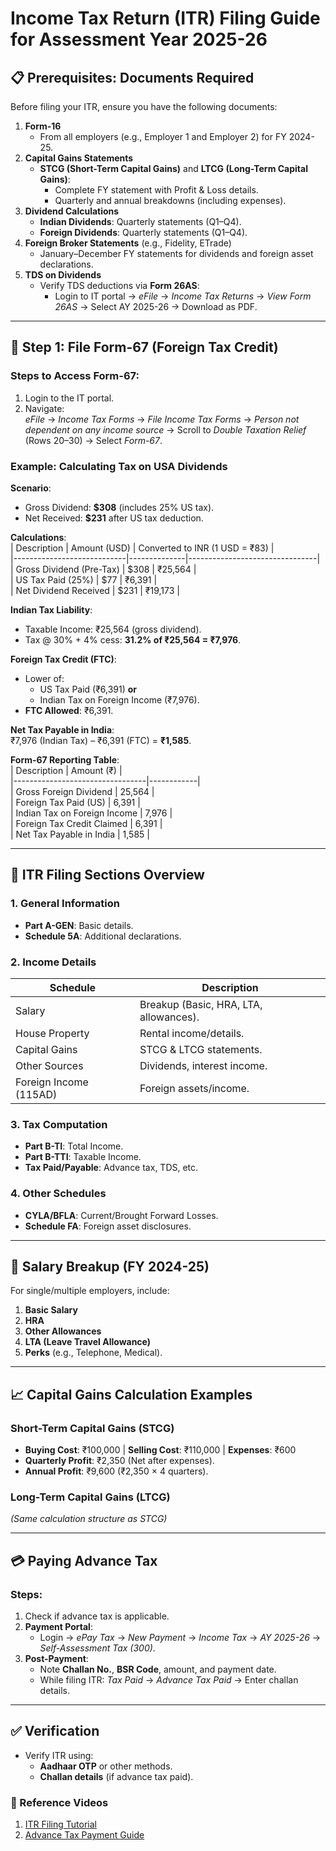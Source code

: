 # Income Tax Return (ITR) Filing Guide for Assessment Year 2025-26  

## 📋 Prerequisites: Documents Required  
Before filing your ITR, ensure you have the following documents:  

1. **Form-16**  
   - From all employers (e.g., Employer 1 and Employer 2) for FY 2024-25.  
2. **Capital Gains Statements**  
   - **STCG (Short-Term Capital Gains)** and **LTCG (Long-Term Capital Gains)**:  
     - Complete FY statement with Profit & Loss details.  
     - Quarterly and annual breakdowns (including expenses).  
3. **Dividend Calculations**  
   - **Indian Dividends**: Quarterly statements (Q1–Q4).  
   - **Foreign Dividends**: Quarterly statements (Q1–Q4).  
4. **Foreign Broker Statements** (e.g., Fidelity, ETrade)  
   - January–December FY statements for dividends and foreign asset declarations.  
5. **TDS on Dividends**  
   - Verify TDS deductions via **Form 26AS**:  
     - Login to IT portal → *eFile* → *Income Tax Returns* → *View Form 26AS* → Select AY 2025-26 → Download as PDF.  

---

## 📑 Step 1: File Form-67 (Foreign Tax Credit)  
### **Steps to Access Form-67**:  
1. Login to the IT portal.  
2. Navigate:  
   *eFile* → *Income Tax Forms* → *File Income Tax Forms* → *Person not dependent on any income source* → Scroll to *Double Taxation Relief* (Rows 20–30) → Select *Form-67*.  

### **Example: Calculating Tax on USA Dividends**  
**Scenario**:  
- Gross Dividend: **$308** (includes 25% US tax).  
- Net Received: **$231** after US tax deduction.  

**Calculations**:  
| Description                | Amount (USD) | Converted to INR (1 USD = ₹83) |  
|----------------------------|--------------|--------------------------------|  
| Gross Dividend (Pre-Tax)   | $308         | ₹25,564                        |  
| US Tax Paid (25%)          | $77          | ₹6,391                         |  
| Net Dividend Received      | $231         | ₹19,173                        |  

**Indian Tax Liability**:  
- Taxable Income: ₹25,564 (gross dividend).  
- Tax @ 30% + 4% cess: **31.2% of ₹25,564 = ₹7,976**.  

**Foreign Tax Credit (FTC)**:  
- Lower of:  
  - US Tax Paid (₹6,391) **or**  
  - Indian Tax on Foreign Income (₹7,976).  
- **FTC Allowed**: ₹6,391.  

**Net Tax Payable in India**:  
₹7,976 (Indian Tax) – ₹6,391 (FTC) = **₹1,585**.  

**Form-67 Reporting Table**:  
| Description                     | Amount (₹) |  
|---------------------------------|------------|  
| Gross Foreign Dividend          | 25,564     |  
| Foreign Tax Paid (US)           | 6,391      |  
| Indian Tax on Foreign Income    | 7,976      |  
| Foreign Tax Credit Claimed      | 6,391      |  
| Net Tax Payable in India        | 1,585      |  

---

## 📂 ITR Filing Sections Overview  
### **1. General Information**  
- **Part A-GEN**: Basic details.  
- **Schedule 5A**: Additional declarations.  

### **2. Income Details**  
| Schedule               | Description                                  |  
|------------------------|----------------------------------------------|  
| Salary                 | Breakup (Basic, HRA, LTA, allowances).      |  
| House Property         | Rental income/details.                      |  
| Capital Gains          | STCG & LTCG statements.                     |  
| Other Sources          | Dividends, interest income.                 |  
| Foreign Income (115AD) | Foreign assets/income.                      |  

### **3. Tax Computation**  
- **Part B-TI**: Total Income.  
- **Part B-TTI**: Taxable Income.  
- **Tax Paid/Payable**: Advance tax, TDS, etc.  

### **4. Other Schedules**  
- **CYLA/BFLA**: Current/Brought Forward Losses.  
- **Schedule FA**: Foreign asset disclosures.  

---

## 💼 Salary Breakup (FY 2024-25)  
For single/multiple employers, include:  
1. **Basic Salary**  
2. **HRA**  
3. **Other Allowances**  
4. **LTA (Leave Travel Allowance)**  
5. **Perks** (e.g., Telephone, Medical).  

---

## 📈 Capital Gains Calculation Examples  
### **Short-Term Capital Gains (STCG)**  
- **Buying Cost**: ₹100,000 | **Selling Cost**: ₹110,000 | **Expenses**: ₹600  
- **Quarterly Profit**: ₹2,350 (Net after expenses).  
- **Annual Profit**: ₹9,600 (₹2,350 × 4 quarters).  

### **Long-Term Capital Gains (LTCG)**  
*(Same calculation structure as STCG)*  

---

## 💳 Paying Advance Tax  
### **Steps**:  
1. Check if advance tax is applicable.  
2. **Payment Portal**:  
   - Login → *ePay Tax* → *New Payment* → *Income Tax* → *AY 2025-26* → *Self-Assessment Tax (300)*.  
3. **Post-Payment**:  
   - Note **Challan No.**, **BSR Code**, amount, and payment date.  
   - While filing ITR: *Tax Paid* → *Advance Tax Paid* → Enter challan details.  

---

## ✅ Verification  
- Verify ITR using:  
  - **Aadhaar OTP** or other methods.  
  - **Challan details** (if advance tax paid).  

### 🔗 Reference Videos  
1. [ITR Filing Tutorial](https://www.youtube.com/watch?v=QCb9b0Cg6x0)  
2. [Advance Tax Payment Guide](https://www.youtube.com/watch?v=VGR3mQOKlm4&t=1551s)  
